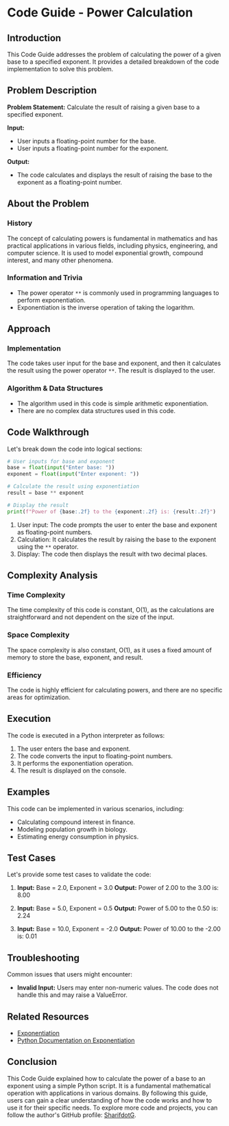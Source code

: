 # Code Guide - Power Calculation

## Introduction
This Code Guide addresses the problem of calculating the power of a given base to a specified exponent. It provides a detailed breakdown of the code implementation to solve this problem.

## Problem Description
**Problem Statement:** Calculate the result of raising a given base to a specified exponent.

**Input:** 
- User inputs a floating-point number for the base.
- User inputs a floating-point number for the exponent.

**Output:** 
- The code calculates and displays the result of raising the base to the exponent as a floating-point number.

## About the Problem
### History
The concept of calculating powers is fundamental in mathematics and has practical applications in various fields, including physics, engineering, and computer science. It is used to model exponential growth, compound interest, and many other phenomena.

### Information and Trivia
- The power operator `**` is commonly used in programming languages to perform exponentiation.
- Exponentiation is the inverse operation of taking the logarithm.

## Approach
### Implementation
The code takes user input for the base and exponent, and then it calculates the result using the power operator `**`. The result is displayed to the user.

### Algorithm & Data Structures
- The algorithm used in this code is simple arithmetic exponentiation.
- There are no complex data structures used in this code.

## Code Walkthrough
Let's break down the code into logical sections:

```python
# User inputs for base and exponent
base = float(input("Enter base: "))
exponent = float(input("Enter exponent: "))

# Calculate the result using exponentiation
result = base ** exponent

# Display the result
print(f"Power of {base:.2f} to the {exponent:.2f} is: {result:.2f}")
```

1. User input: The code prompts the user to enter the base and exponent as floating-point numbers.
2. Calculation: It calculates the result by raising the base to the exponent using the `**` operator.
3. Display: The code then displays the result with two decimal places.

## Complexity Analysis
### Time Complexity
The time complexity of this code is constant, O(1), as the calculations are straightforward and not dependent on the size of the input.

### Space Complexity
The space complexity is also constant, O(1), as it uses a fixed amount of memory to store the base, exponent, and result.

### Efficiency
The code is highly efficient for calculating powers, and there are no specific areas for optimization.

## Execution
The code is executed in a Python interpreter as follows:
1. The user enters the base and exponent.
2. The code converts the input to floating-point numbers.
3. It performs the exponentiation operation.
4. The result is displayed on the console.

## Examples
This code can be implemented in various scenarios, including:
- Calculating compound interest in finance.
- Modeling population growth in biology.
- Estimating energy consumption in physics.

## Test Cases
Let's provide some test cases to validate the code:
1. **Input:** Base = 2.0, Exponent = 3.0
   **Output:** Power of 2.00 to the 3.00 is: 8.00

2. **Input:** Base = 5.0, Exponent = 0.5
   **Output:** Power of 5.00 to the 0.50 is: 2.24

3. **Input:** Base = 10.0, Exponent = -2.0
   **Output:** Power of 10.00 to the -2.00 is: 0.01

## Troubleshooting
Common issues that users might encounter:
- **Invalid Input:** Users may enter non-numeric values. The code does not handle this and may raise a ValueError.

## Related Resources
- [Exponentiation](https://en.wikipedia.org/wiki/Exponentiation)
- [Python Documentation on Exponentiation](https://docs.python.org/3/library/stdtypes.html#numeric-types-int-float-complex)

## Conclusion
This Code Guide explained how to calculate the power of a base to an exponent using a simple Python script. It is a fundamental mathematical operation with applications in various domains. By following this guide, users can gain a clear understanding of how the code works and how to use it for their specific needs. To explore more code and projects, you can follow the author's GitHub profile: [SharifdotG](https://github.com/SharifdotG).